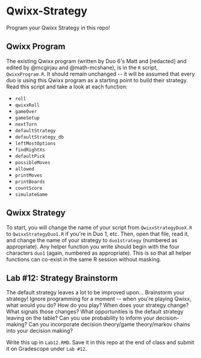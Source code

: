 # Qwixx-Strategy
Program your Qwixx Strategy in this repo!

## Qwixx Program

The existing Qwixx program (written by Duo 6's Matt and [redacted] and edited by @mcgirjau and @math-mcshane), is in the `R` script, `QwixxProgram.R`. It should remain unchanged -- it will be assumed that every duo is using this Qwixx program as a starting point to build their strategy. Read this script and take a look at each function: 
* `roll`
* `qwixxRoll`
* `gameOver`
* `gameSetup`
* `nextTurn`
* `defaultStrategy`
* `defaultStrategy_db`
* `leftMostOptions`
* `findRightXs`
* `defaultPick`
* `possibleMoves`
* `allowed`
* `printMoves`
* `printBoards`
* `countScore`
* `simulateGame`


## Qwixx Strategy

To start, you will change the name of your script from `QwixxStrategyDuoX.R` to `QwixxStrategyDuo1.R` if you're in Duo 1, etc. Then, open that file, read it, and change the name of your strategy to `duo1strategy` (numbered as appropriate). Any helper function you write should begin with the four characters `duo1` (again, numbered as appropriate). This is so that all helper functions can co-exist in the same R session without masking. 

## Lab #12: Strategy Brainstorm

The default strategy leaves a lot to be improved upon... Brainstorm your strategy! Ignore programming for a moment -- when you're playing Qwixx, what would you do? How do you play? When does your strategy change? What signals those changes? What opportunities is the default strategy leaving on the table? Can you use probability to inform your decision-making? Can you incorporate decision theory/game theory/markov chains into your decision making? 

Write this up in `Lab12.RMD`. Save it in this repo at the end of class and submit it on Gradescope under `Lab #12`. 
